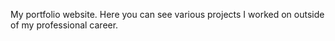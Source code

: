 My portfolio website. Here you can see various projects I worked on outside of my professional career.
